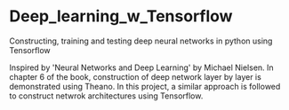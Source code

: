 # Deep_learning_w_Tensorflow
Constructing, training and testing deep neural networks in python using Tensorflow 

Inspired by 'Neural Networks and Deep Learning' by Michael Nielsen. In chapter 6 of the book, construction of deep network layer by layer is demonstrated using Theano. In this project, a similar approach is followed to construct netwrok architectures using Tensorflow. 
